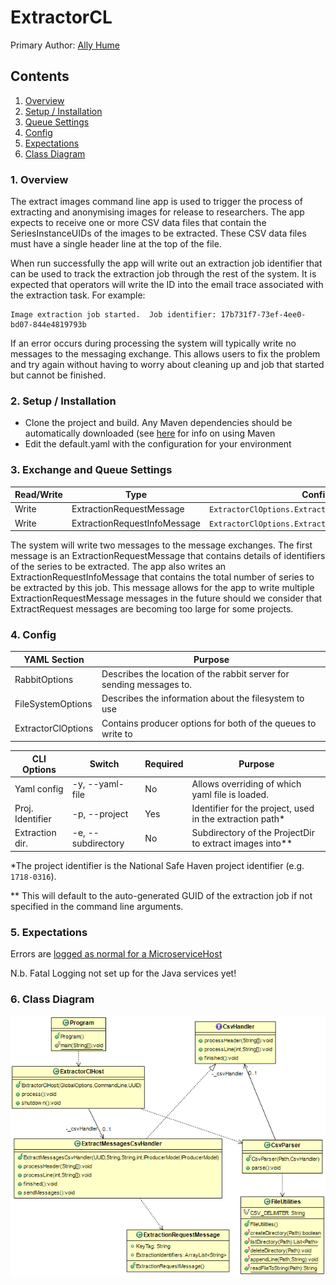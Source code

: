 # ExtractorCL

Primary Author: [Ally Hume](https://github.com/allyhume)

## Contents
 1. [Overview](#1-overview)
 2. [Setup / Installation](#2-setup--installation)
 3. [Queue Settings](#3-exchange-and-queue-settings)
 4. [Config](#4-config)
 5. [Expectations](#5-expectations)
 6. [Class Diagram](#6-class-diagram)

### 1. Overview
The extract images command line app is used to trigger the process of extracting and anonymising images for release to researchers. The app expects to receive one or more CSV data files that contain the SeriesInstanceUIDs of the images to be extracted. These CSV data files must have a single header line at the top of the file.

When run successfully the app will write out an extraction job identifier that can be used to track the extraction job through the rest of the system.  It is expected that operators will write the ID into the email trace associated with the extraction task. For example:
```
Image extraction job started.  Job identifier: 17b731f7-73ef-4ee0-bd07-844e4819793b
```
If an error occurs during processing the system will typically write no messages to the messaging exchange. This allows users to fix the problem and try again without having to worry about cleaning up and job that started but cannot be finished.

### 2. Setup / Installation
 - Clone the project and build. Any Maven dependencies should be automatically downloaded (see [here](https://github.com/HicServices/SMIPlugin/blob/develop/java/README.md) for info on using Maven 
 - Edit the default.yaml with the configuration for your environment

### 3. Exchange and Queue Settings
| Read/Write | Type | Config setting |
| ------------- | ------------- |------------- |
| Write| ExtractionRequestMessage | `ExtractorClOptions.ExtractionRequestProducerOptions` |
| Write| ExtractionRequestInfoMessage|`ExtractorClOptions.ExtractionRequestInfoProducerOptions`|

The system will write two messages to the message exchanges.  The first message is an ExtractionRequestMessage that contains details of identifiers of the series to be extracted. The app also writes an ExtractionRequestInfoMessage that contains the total number of series to be extracted by this job.  This message allows for the app to write multiple ExtractionRequestMessage messages in the future should we consider that ExtractRequest messages are becoming too large for some projects.

### 4. Config
| YAML Section  | Purpose |
| ------------- | ------------- |
| RabbitOptions | Describes the location of the rabbit server for sending messages to. |
| FileSystemOptions| Describes the information about the filesystem to use |
| ExtractorClOptions| Contains producer options for both of the queues to write to |

|CLI Options|Switch|Required|Purpose |
| ------------- | ------------- | ------------- | ------------- |
| Yaml config |-y, --yaml-file|No| Allows overriding of which yaml file is loaded. |
| Proj. Identifier|-p, --project|Yes| Identifier for the project, used in the extraction path*| 
| Extraction dir.|-e, --subdirectory|No|Subdirectory of the ProjectDir to extract images into** |

*The project identifier is the National Safe Haven project identifier (e.g. `1718-0316`).

** This will default to the auto-generated GUID of the extraction job if not specified in the command line arguments.

### 5. Expectations
Errors are [logged as normal for a MicroserviceHost](../../../Microservices/Microservices.Common/README.md#logging)

N.b. Fatal Logging not set up for the Java services yet!

### 6. Class Diagram
![Class Diagram](./ExtractorCL.png)
